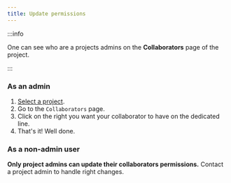 ```yaml
---
title: Update permissions
---
```


:::info

One can see who are a projects admins on the **Collaborators** page of the project.

:::

### As an admin

1. [Select a project](../select-a-project).
2. Go to the `Collaborators` page.
3. Click on the right you want your collaborator to have on the dedicated line.
4. That's it! Well done.

### As a non-admin user

**Only project admins can update their collaborators permissions.** Contact a project admin to handle right changes.
